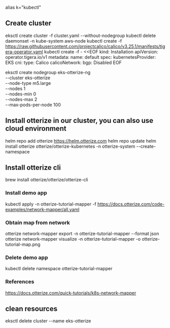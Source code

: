 
alias k="kubectl"

## Create cluster 
eksctl create cluster -f cluster.yaml --without-nodegroup
kubectl delete daemonset -n kube-system aws-node
kubectl create -f https://raw.githubusercontent.com/projectcalico/calico/v3.25.1/manifests/tigera-operator.yaml
kubectl create -f - <<EOF
kind: Installation
apiVersion: operator.tigera.io/v1
metadata:
  name: default
spec:
  kubernetesProvider: EKS
  cni:
    type: Calico
  calicoNetwork:
    bgp: Disabled
EOF

eksctl create nodegroup eks-otterize-ng \
  --cluster eks-otterize \
  --node-type m5.large \
  --nodes 1 \
  --nodes-min 0 \
  --nodes-max 2 \
  --max-pods-per-node 100 


## Install otterize in our cluster, you can also use cloud environment
helm repo add otterize https://helm.otterize.com
helm repo update
helm install otterize otterize/otterize-kubernetes -n otterize-system --create-namespace

## Install otterize cli
brew install otterize/otterize/otterize-cli

### Install demo app
kubectl apply -n otterize-tutorial-mapper -f https://docs.otterize.com/code-examples/network-mapper/all.yaml

### Obtain map from network
otterize network-mapper export -n otterize-tutorial-mapper --format json
otterize network-mapper visualize -n otterize-tutorial-mapper -o otterize-tutorial-map.png

### Delete demo app
kubectl delete namespace otterize-tutorial-mapper

### References
https://docs.otterize.com/quick-tutorials/k8s-network-mapper


## clean resources
eksctl delete cluster --name eks-otterize